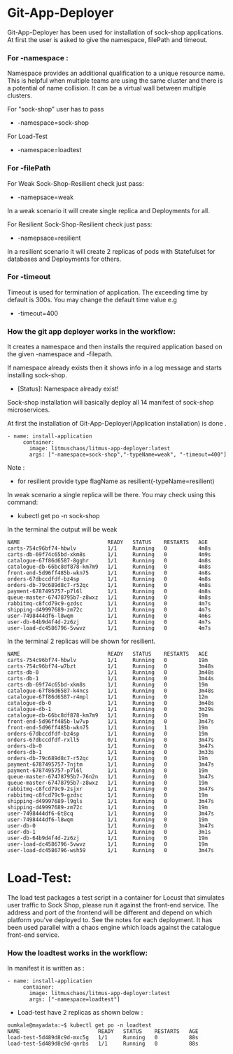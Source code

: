 # **Git-App-Deployer**

Git-App-Deployer has been used for installation of sock-shop applications.
At first the user is asked to give the namespace, filePath and timeout.

### For -namespace :

Namespace provides an additional qualification to a unique resource name. This is helpful when multiple teams are using the same cluster and there is a potential of name collision. It can be a virtual wall between multiple clusters.

For "sock-shop" user has to pass
- -namespace=sock-shop

For Load-Test

- -namespace=loadtest

### For -filePath

For Weak Sock-Shop-Resilient check just pass:

- -namepsace=weak

In a weak scenario it will create single replica and Deployments for all.

For Resilient Sock-Shop-Resilient check just pass:

- -namepsace=resilient

In a resilient scenario it will create 2 replicas of pods with Statefulset for databases and Deployments for others.

### For -timeout

Timeout is used for termination of application. The exceeding time by default is 300s.
You may change the default time value e.g

- -timeout=400

### How the git app deployer works in the workflow:
It creates a namespace and then installs the required application based on the given -namespace and -filepath.

If namespace  already exists then it shows info in a log message and starts installing sock-shop.
- [Status]: Namespace already exist!

Sock-shop installation will basically deploy all 14 manifest of sock-shop microservices.

At first the installation of Git-App-Deployer(Application installation) is done .
```
- name: install-application
     container:
       image: litmuschaos/litmus-app-deployer:latest
       args: ["-namespace=sock-shop","-typeName=weak", "-timeout=400"] 
```

Note :
- for resilient provide type flagName as resilient(-typeName=resilient)

In weak scenario a single replica will be there. You may check using this command:
- kubectl get po -n sock-shop


In the terminal the output will be weak

```
NAME                            READY   STATUS    RESTARTS   AGE
carts-754c96bf74-hbwlv          1/1     Running   0          4m8s
carts-db-69f74c65bd-xkm8s       1/1     Running   0          4m9s
catalogue-67f86d6587-8gghr      1/1     Running   0          4m8s
catalogue-db-66bc8df878-km7m9   1/1     Running   0          4m8s
front-end-5d96ff485b-wkn75      1/1     Running   0          4m8s
orders-67dbccdfdf-bz4sp         1/1     Running   0          4m8s
orders-db-79c689d8c7-r52qc      1/1     Running   0          4m8s
payment-6787495757-p7l6l        1/1     Running   0          4m8s
queue-master-67478795b7-z8wxz   1/1     Running   0          4m8s
rabbitmq-c8fcd79c9-gzdsc        1/1     Running   0          4m7s
shipping-d49997689-zm72c        1/1     Running   0          4m7s
user-7498444df6-l8wqm           1/1     Running   0          4m6s
user-db-64b9d4f4d-2z6zj         1/1     Running   0          4m7s
user-load-dc4586796-5vwvz       1/1     Running   0          4m7s
```


In the terminal 2 replicas will be shown for resilient.

```
NAME                            READY   STATUS    RESTARTS   AGE
carts-754c96bf74-hbwlv          1/1     Running   0          19m
carts-754c96bf74-w7bzt          1/1     Running   0          3m48s
carts-db-0                      1/1     Running   0          3m48s
carts-db-1                      1/1     Running   0          3m44s
carts-db-69f74c65bd-xkm8s       1/1     Running   0          19m
catalogue-67f86d6587-k4ncs      1/1     Running   0          3m48s
catalogue-67f86d6587-r4mpl      1/1     Running   0          12m
catalogue-db-0                  1/1     Running   0          3m48s
catalogue-db-1                  1/1     Running   0          3m29s
catalogue-db-66bc8df878-km7m9   1/1     Running   0          19m
front-end-5d96ff485b-lw7vp      1/1     Running   0          3m47s
front-end-5d96ff485b-wkn75      1/1     Running   1          19m
orders-67dbccdfdf-bz4sp         1/1     Running   0          19m
orders-67dbccdfdf-rxll5         0/1     Running   0          3m47s
orders-db-0                     1/1     Running   0          3m47s
orders-db-1                     1/1     Running   0          3m33s
orders-db-79c689d8c7-r52qc      1/1     Running   0          19m
payment-6787495757-7njtm        1/1     Running   0          3m47s
payment-6787495757-p7l6l        1/1     Running   0          19m
queue-master-67478795b7-76n2n   1/1     Running   0          3m47s
queue-master-67478795b7-z8wxz   1/1     Running   0          19m
rabbitmq-c8fcd79c9-2sjxr        1/1     Running   0          3m47s
rabbitmq-c8fcd79c9-gzdsc        1/1     Running   0          19m
shipping-d49997689-l9gls        1/1     Running   0          3m47s
shipping-d49997689-zm72c        1/1     Running   0          19m
user-7498444df6-6t8cq           1/1     Running   0          3m47s
user-7498444df6-l8wqm           1/1     Running   0          19m
user-db-0                       1/1     Running   0          3m47s
user-db-1                       1/1     Running   0          3m1s
user-db-64b9d4f4d-2z6zj         1/1     Running   0          19m
user-load-dc4586796-5vwvz       1/1     Running   0          19m
user-load-dc4586796-wsh59       1/1     Running   0          3m47s
```

# **Load-Test**:
The load test packages a test script in a container for Locust that simulates user traffic to Sock Shop, please run it against the front-end service. The address and port of the frontend will be different and depend on which platform you've deployed to. See the notes for each deployment.
It has been used parallel with a chaos engine which loads against the catalogue front-end service.

### How the loadtest works in the workflow:
In manifest it is written as :
```
- name: install-application
     container:
       image: litmuschaos/litmus-app-deployer:latest
       args: ["-namespace=loadtest"] 
```

- Load-test have 2 replicas as shown below :
```
oumkale@mayadata:~$ kubectl get po -n loadtest
NAME                         READY   STATUS    RESTARTS   AGE
load-test-5d489d8c9d-mxc5g   1/1     Running   0          88s
load-test-5d489d8c9d-qnrbs   1/1     Running   0          88s
```